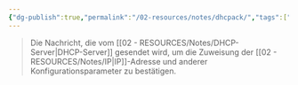 ```yaml
---
{"dg-publish":true,"permalink":"/02-resources/notes/dhcpack/","tags":["netzwerk/protocol"]}
---
```


>Die Nachricht, die vom [[02 - RESOURCES/Notes/DHCP-Server\|DHCP-Server]] gesendet wird, um die Zuweisung der [[02 - RESOURCES/Notes/IP\|IP]]-Adresse und anderer Konfigurationsparameter zu bestätigen.